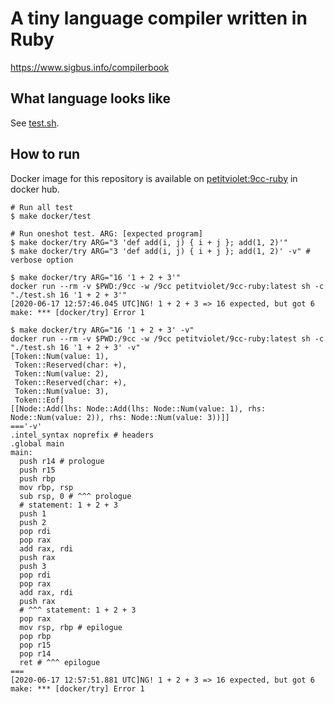 # A tiny language compiler written in Ruby

https://www.sigbus.info/compilerbook

## What language looks like

See [test.sh](./test.sh).

## How to run

Docker image for this repository is available on [petitviolet:9cc-ruby](https://hub.docker.com/r/petitviolet/9cc-ruby) in docker hub.

```console
# Run all test
$ make docker/test

# Run oneshot test. ARG: [expected program]
$ make docker/try ARG="3 'def add(i, j) { i + j }; add(1, 2)'"
$ make docker/try ARG="3 'def add(i, j) { i + j }; add(1, 2)' -v" # verbose option
```

```console
$ make docker/try ARG="16 '1 + 2 + 3'"
docker run --rm -v $PWD:/9cc -w /9cc petitviolet/9cc-ruby:latest sh -c "./test.sh 16 '1 + 2 + 3'"
[2020-06-17 12:57:46.045 UTC]NG! 1 + 2 + 3 => 16 expected, but got 6
make: *** [docker/try] Error 1

$ make docker/try ARG="16 '1 + 2 + 3' -v"
docker run --rm -v $PWD:/9cc -w /9cc petitviolet/9cc-ruby:latest sh -c "./test.sh 16 '1 + 2 + 3' -v"
[Token::Num(value: 1),
 Token::Reserved(char: +),
 Token::Num(value: 2),
 Token::Reserved(char: +),
 Token::Num(value: 3),
 Token::Eof]
[[Node::Add(lhs: Node::Add(lhs: Node::Num(value: 1), rhs: Node::Num(value: 2)), rhs: Node::Num(value: 3))]]
==='-v'
.intel_syntax noprefix # headers
.global main
main:
  push r14 # prologue
  push r15
  push rbp
  mov rbp, rsp
  sub rsp, 0 # ^^^ prologue
  # statement: 1 + 2 + 3
  push 1
  push 2
  pop rdi
  pop rax
  add rax, rdi
  push rax
  push 3
  pop rdi
  pop rax
  add rax, rdi
  push rax
  # ^^^ statement: 1 + 2 + 3
  pop rax
  mov rsp, rbp # epilogue
  pop rbp
  pop r15
  pop r14
  ret # ^^^ epilogue
===
[2020-06-17 12:57:51.881 UTC]NG! 1 + 2 + 3 => 16 expected, but got 6
make: *** [docker/try] Error 1
```
